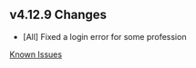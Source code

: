 ## v4.12.9 Changes

* [All] Fixed a login error for some profession

[Known Issues](https://support.tradeskillmaster.com/en_US/known_issues)
